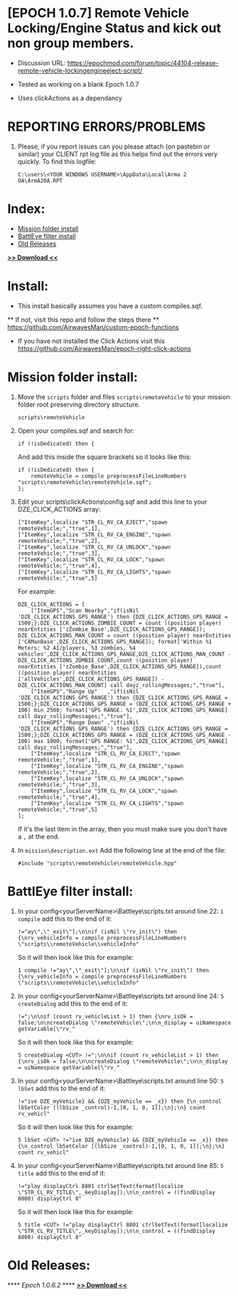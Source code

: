 # [EPOCH 1.0.7] Remote Vehicle Locking/Engine Status and kick out non group members.

* Discussion URL: https://epochmod.com/forum/topic/44104-release-remote-vehicle-lockingengineeject-script/
	
* Tested as working on a blank Epoch 1.0.7
* Uses clickActions as a dependancy

# REPORTING ERRORS/PROBLEMS

1. Please, if you report issues can you please attach (on pastebin or similar) your CLIENT rpt log file as this helps find out the errors very quickly. To find this logfile:

	```sqf
	C:\users\<YOUR WINDOWS USERNAME>\AppData\Local\Arma 2 OA\ArmA2OA.RPT
	```

# Index:

* [Mission folder install](https://github.com/oiad/remoteVehicle#mission-folder-install)
* [BattlEye filter install](https://github.com/oiad/remoteVehicle#battleye-filter-install)
* [Old Releases](https://github.com/oiad/remoteVehicle#old-releases)

**[>> Download <<](https://github.com/oiad/remoteVehicle/archive/master.zip)**

# Install:

* This install basically assumes you have a custom compiles.sqf.

** If not, visit this repo and follow the steps there **
https://github.com/AirwavesMan/custom-epoch-functions

* If you have not installed the Click Actions visit this  
https://github.com/AirwavesMan/epoch-right-click-actions


# Mission folder install:

1. Move the <code>scripts</code> folder and files <code>scripts\remoteVehicle</code> to your mission folder root preserving directory structure.
	
	```sqf
	scripts\remoteVehicle	
	```
	
2. Open your compiles.sqf and search for:

	```sqf
	if (!isDedicated) then {
	```
	
	And add this inside the square brackets so it looks like this:
	
	```sqf
	if (!isDedicated) then {
		remoteVehicle = compile preprocessFileLineNumbers "scripts\remoteVehicle\remoteVehicle.sqf";
	};	
	```

3. Edit your scripts\clickActions\config.sqf and add this line to your DZE_CLICK_ACTIONS array:

	```sqf
	["ItemKey",localize "STR_CL_RV_CA_EJECT","spawn remoteVehicle;","true",1],
	["ItemKey",localize "STR_CL_RV_CA_ENGINE","spawn remoteVehicle;","true",2],
	["ItemKey",localize "STR_CL_RV_CA_UNLOCK","spawn remoteVehicle;","true",3],
	["ItemKey",localize "STR_CL_RV_CA_LOCK","spawn remoteVehicle;","true",4],
	["ItemKey",localize "STR_CL_RV_CA_LIGHTS","spawn remoteVehicle;","true",5]
	```

	For example:

	```sqf
	DZE_CLICK_ACTIONS = [
		["ItemGPS","Scan Nearby","if(isNil 'DZE_CLICK_ACTIONS_GPS_RANGE') then {DZE_CLICK_ACTIONS_GPS_RANGE = 1500;};DZE_CLICK_ACTIONS_ZOMBIE_COUNT = count ((position player) nearEntities ['zZombie_Base',DZE_CLICK_ACTIONS_GPS_RANGE]); DZE_CLICK_ACTIONS_MAN_COUNT = count ((position player) nearEntities ['CAManBase',DZE_CLICK_ACTIONS_GPS_RANGE]); format['Within %1 Meters: %2 AI/players, %3 zombies, %4 vehicles',DZE_CLICK_ACTIONS_GPS_RANGE,DZE_CLICK_ACTIONS_MAN_COUNT - DZE_CLICK_ACTIONS_ZOMBIE_COUNT,count ((position player) nearEntities ['zZombie_Base',DZE_CLICK_ACTIONS_GPS_RANGE]),count ((position player) nearEntities ['allVehicles',DZE_CLICK_ACTIONS_GPS_RANGE]) - DZE_CLICK_ACTIONS_MAN_COUNT] call dayz_rollingMessages;","true"],
		["ItemGPS","Range Up"   ,"if(isNil 'DZE_CLICK_ACTIONS_GPS_RANGE') then {DZE_CLICK_ACTIONS_GPS_RANGE = 1500;};DZE_CLICK_ACTIONS_GPS_RANGE = (DZE_CLICK_ACTIONS_GPS_RANGE + 100) min 2500; format['GPS RANGE: %1',DZE_CLICK_ACTIONS_GPS_RANGE] call dayz_rollingMessages;","true"],
		["ItemGPS","Range Down" ,"if(isNil 'DZE_CLICK_ACTIONS_GPS_RANGE') then {DZE_CLICK_ACTIONS_GPS_RANGE = 1500;};DZE_CLICK_ACTIONS_GPS_RANGE = (DZE_CLICK_ACTIONS_GPS_RANGE - 100) max 1000; format['GPS RANGE: %1',DZE_CLICK_ACTIONS_GPS_RANGE] call dayz_rollingMessages;","true"],
		["ItemKey",localize "STR_CL_RV_CA_EJECT","spawn remoteVehicle;","true",1],
		["ItemKey",localize "STR_CL_RV_CA_ENGINE","spawn remoteVehicle;","true",2],
		["ItemKey",localize "STR_CL_RV_CA_UNLOCK","spawn remoteVehicle;","true",3],
		["ItemKey",localize "STR_CL_RV_CA_LOCK","spawn remoteVehicle;","true",4],
		["ItemKey",localize "STR_CL_RV_CA_LIGHTS","spawn remoteVehicle;","true",5]
	];
	```

	If it's the last item in the array, then you must make sure you don't have a <code>,</code> at the end.

4. In <code>mission\description.ext</code> Add the following line at the end of the file:

	```sqf
	#include "scripts\remoteVehicle\remoteVehicle.hpp"
	```

# BattlEye filter install:

1. In your config\<yourServerName>\Battleye\scripts.txt around line 22: <code>1 compile</code> add this to the end of it:

	```sqf
	!="ay\",\"_exit\"];\n\nif (isNil \"rv_init\") then {\nrv_vehicleInfo = compile preprocessFileLineNumbers \"scripts\\remoteVehicle\\vehicleInfo"
	```

	So it will then look like this for example:

	```sqf
	1 compile !="ay\",\"_exit\"];\n\nif (isNil \"rv_init\") then {\nrv_vehicleInfo = compile preprocessFileLineNumbers \"scripts\\remoteVehicle\\vehicleInfo"
	```

2. In your config\<yourServerName>\Battleye\scripts.txt around line 24: <code>5 createDialog</code> add this to the end of it:

	```sqf
	!=";\n\nif (count rv_vehicleList > 1) then {\nrv_isOk = false;\n\ncreateDialog \"remoteVehicle\";\n\n_display = uiNamespace getVariable[\"rv_"
	```

	So it will then look like this for example:

	```sqf
	5 createDialog <CUT> !=";\n\nif (count rv_vehicleList > 1) then {\nrv_isOk = false;\n\ncreateDialog \"remoteVehicle\";\n\n_display = uiNamespace getVariable[\"rv_"
	```
	
3. In your config\<yourServerName>\Battleye\scripts.txt around line 50: <code>5 lbSet</code> add this to the end of it:

	```sqf
	!="ive DZE_myVehicle} && {DZE_myVehicle == _x}) then {\n_control lbSetColor [(lbSize _control)-1,[0, 1, 0, 1]];\n};\n} count rv_vehicl"
	```

	So it will then look like this for example:

	```sqf
	5 lbSet <CUT> !="ive DZE_myVehicle} && {DZE_myVehicle == _x}) then {\n_control lbSetColor [(lbSize _control)-1,[0, 1, 0, 1]];\n};\n} count rv_vehicl"
	```	
	
4. In your config\<yourServerName>\Battleye\scripts.txt around line 85: <code>5 title</code> add this to the end of it:

	```sqf
	!="play displayCtrl 8801 ctrlSetText(format[localize \"STR_CL_RV_TITLE\",_keyDisplay]);\n\n_control = ((findDisplay 8800) displayCtrl 8"
	```

	So it will then look like this for example:

	```sqf
	5 title <CUT> !="play displayCtrl 8801 ctrlSetText(format[localize \"STR_CL_RV_TITLE\",_keyDisplay]);\n\n_control = ((findDisplay 8800) displayCtrl 8"
	```	

# Old Releases:	

**** *Epoch 1.0.6.2* ****
**[>> Download <<](https://github.com/oiad/remoteVehicle/archive/refs/tags/Epoch_1.0.6.2.zip)**



